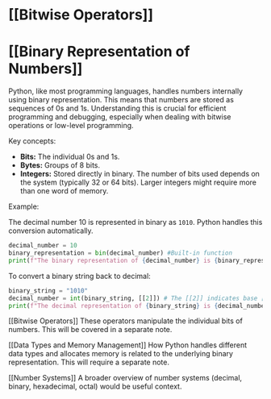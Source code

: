 # [[Bitwise Operators]]
# [[Binary Representation of Numbers]] 
Python, like most programming languages, handles numbers internally using binary representation.  This means that numbers are stored as sequences of 0s and 1s. Understanding this is crucial for efficient programming and debugging, especially when dealing with bitwise operations or low-level programming.

Key concepts:

* **Bits:** The individual 0s and 1s.
* **Bytes:**  Groups of 8 bits.
* **Integers:** Stored directly in binary. The number of bits used depends on the system (typically 32 or 64 bits). Larger integers might require more than one word of memory.

Example:

The decimal number 10 is represented in binary as `1010`.  Python handles this conversion automatically.

```python
decimal_number = 10
binary_representation = bin(decimal_number) #Built-in function
print(f"The binary representation of {decimal_number} is {binary_representation}") # Output: 0b1010 (0b prefix indicates binary)

```

To convert a binary string back to decimal:

```python
binary_string = "1010"
decimal_number = int(binary_string, [[2]]) # The [[2]] indicates base [[2]] (binary)
print(f"The decimal representation of {binary_string} is {decimal_number}") # Output: 10
```

[[Bitwise Operators]]  These operators manipulate the individual bits of numbers.  This will be covered in a separate note.

[[Data Types and Memory Management]]  How Python handles different data types and allocates memory is related to the underlying binary representation.  This will require a separate note.


[[Number Systems]]  A broader overview of number systems (decimal, binary, hexadecimal, octal) would be useful context.
